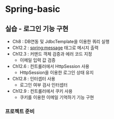 # Spring-basic

## 실습 - 로그인 기능 구현
* Ch8 : DB연동 및 JdbcTemplate을 이용한 쿼리 실행
* Ch12.2 : <spring:message> 태그로 메시지 출력
* Ch12.3 : 커맨드 객체 검증과 에러 코드 지정
  * 이메일 입력 값 검증
* Ch12.6 : 컨트롤러에서 HttpSession 사용
  * HttpSession을 이용한 로그인 상태 유지
* Ch12.8 : 인터셉터 사용
  * 로그인 여부 검사 인터셉터
* Ch12.9 : 컨트롤러에서 쿠키 사용
  * 쿠키를 이용한 이메일 기억하기 기능 구현

### 프로젝트 준비
